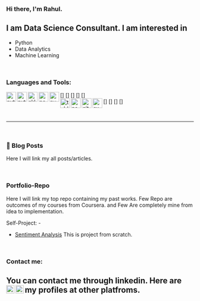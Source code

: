 ### Hi there, I'm Rahul.

## I am Data Science Consultant. I am interested in

- Python
- Data Analytics
- Machine Learning


<br />

### Languages and Tools:

[<img align="left" alt="python" width="26px" src="https://cdn.jsdelivr.net/npm/simple-icons@3.13.0/icons/python.svg"/>]
[<img align="left" alt="pytorch" width="26px" src="https://cdn.jsdelivr.net/npm/simple-icons@3.13.0/icons/pytorch.svg"/>]
[<img align="left" alt="sklearn" width="26px" src="https://cdn.jsdelivr.net/npm/simple-icons@3.13.0/icons/scikit-learn.svg"/>]
[<img align="left" alt="pandas" width="26px" src="https://cdn.jsdelivr.net/npm/simple-icons@3.13.0/icons/pandas.svg"/>]
[<img align="left" alt="numpy" width="26px" src="https://cdn.jsdelivr.net/npm/simple-icons@3.13.0/icons/numpy.svg"/>]
<br/>
[<img align="left" alt="tableau" width="26px" src="https://cdn.jsdelivr.net/npm/simple-icons@3.13.0/icons/tableau.svg"/>]
[<img align="left" alt="psql" width="26px" src="https://cdn.jsdelivr.net/npm/simple-icons@3.13.0/icons/postgresql.svg"/>]
[<img align="left" alt="github" width="26px" src="https://cdn.jsdelivr.net/npm/simple-icons@3.13.0/icons/github.svg"/>]
[<img align="left" alt="excel" width="26px" src="https://cdn.jsdelivr.net/npm/simple-icons@3.13.0/icons/microsoftexcel.svg"/>]

<br />

---
<br />

### 📕 Blog Posts

<!-- BLOG-POST-LIST:START -->

Here I will link my all posts/articles.
<!-- BLOG-POST-LIST:END -->
<br />

### Portfolio-Repo
Here I will link my top repo containing my past works. Few Repo are outcomes of my courses from Coursera. and Few Are completely mine from idea to implementation.

Self-Project: - 
- [Sentiment Analysis] This is project from scratch.
<br/>

### Contact me:
You can contact me through linkedin. Here are my profiles at other platfroms.
[<img align="left" alt="rahulrajaero | LinkedIn" width="22px" src="https://cdn.jsdelivr.net/npm/simple-icons@v3/icons/linkedin.svg" />][LinkedIn]
[<img align="left" alt="rahulrajaero | Twitter" width="22px" src="https://cdn.jsdelivr.net/npm/simple-icons@v3/icons/twitter.svg" />][Twitter]
<br/>
---
[Twitter]: https://twitter.com/rahulrajaero
[LinkedIn]: https://www.linkedin.com/in/rahulraj-iitkgp/
[NLP Specialization]: https://github.com/rahulrajaero/NLP-Specialization
[Python-for-Everybody]: https://github.com/rahulrajaero/Python-for-Everybody
[Sentiment Analysis]: https://github.com/rahulrajaero/Jupyter-Notebook/tree/master/WebScrapping/Disney%20Movie%20Project
